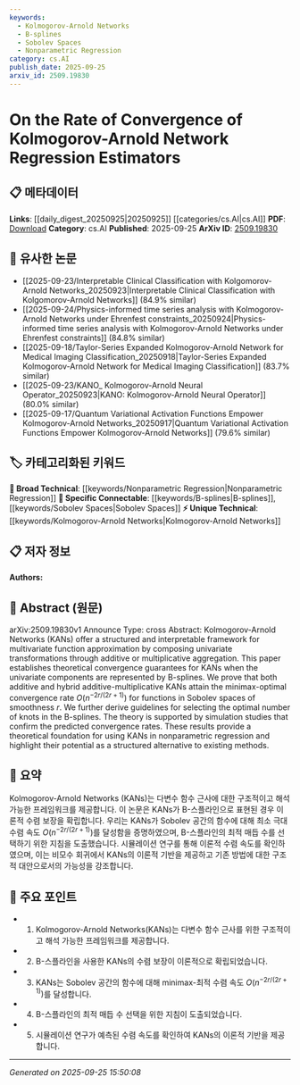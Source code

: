 ```yaml
---
keywords:
  - Kolmogorov-Arnold Networks
  - B-splines
  - Sobolev Spaces
  - Nonparametric Regression
category: cs.AI
publish_date: 2025-09-25
arxiv_id: 2509.19830
---
```


<!-- KEYWORD_LINKING_METADATA:
{
  "processed_timestamp": "2025-09-25T15:50:08.760863",
  "vocabulary_version": "1.0",
  "selected_keywords": [
    "Kolmogorov-Arnold Networks",
    "B-splines",
    "Sobolev Spaces",
    "Nonparametric Regression"
  ],
  "rejected_keywords": [],
  "similarity_scores": {
    "Kolmogorov-Arnold Networks": 0.8,
    "B-splines": 0.78,
    "Sobolev Spaces": 0.75,
    "Nonparametric Regression": 0.72
  },
  "extraction_method": "AI_prompt_based",
  "budget_applied": true,
  "candidates_json": {
    "candidates": [
      {
        "surface": "Kolmogorov-Arnold Networks",
        "canonical": "Kolmogorov-Arnold Networks",
        "aliases": [
          "KANs"
        ],
        "category": "unique_technical",
        "rationale": "Kolmogorov-Arnold Networks are central to the paper's contributions and represent a unique framework for function approximation.",
        "novelty_score": 0.85,
        "connectivity_score": 0.65,
        "specificity_score": 0.9,
        "link_intent_score": 0.8
      },
      {
        "surface": "B-splines",
        "canonical": "B-splines",
        "aliases": [
          "B-spline basis"
        ],
        "category": "specific_connectable",
        "rationale": "B-splines are a key component in the paper's methodology, offering potential connections to other spline-based approximation techniques.",
        "novelty_score": 0.7,
        "connectivity_score": 0.75,
        "specificity_score": 0.8,
        "link_intent_score": 0.78
      },
      {
        "surface": "Sobolev spaces",
        "canonical": "Sobolev Spaces",
        "aliases": [
          "Sobolev space"
        ],
        "category": "specific_connectable",
        "rationale": "Sobolev spaces are crucial for understanding the mathematical framework of the convergence rates discussed in the paper.",
        "novelty_score": 0.6,
        "connectivity_score": 0.7,
        "specificity_score": 0.85,
        "link_intent_score": 0.75
      },
      {
        "surface": "nonparametric regression",
        "canonical": "Nonparametric Regression",
        "aliases": [
          "non-parametric regression"
        ],
        "category": "broad_technical",
        "rationale": "Nonparametric regression is a broad technical area that connects the paper's findings to a wider field of study.",
        "novelty_score": 0.55,
        "connectivity_score": 0.8,
        "specificity_score": 0.65,
        "link_intent_score": 0.72
      }
    ],
    "ban_list_suggestions": [
      "convergence rate",
      "simulation studies"
    ]
  },
  "decisions": [
    {
      "candidate_surface": "Kolmogorov-Arnold Networks",
      "resolved_canonical": "Kolmogorov-Arnold Networks",
      "decision": "linked",
      "scores": {
        "novelty": 0.85,
        "connectivity": 0.65,
        "specificity": 0.9,
        "link_intent": 0.8
      }
    },
    {
      "candidate_surface": "B-splines",
      "resolved_canonical": "B-splines",
      "decision": "linked",
      "scores": {
        "novelty": 0.7,
        "connectivity": 0.75,
        "specificity": 0.8,
        "link_intent": 0.78
      }
    },
    {
      "candidate_surface": "Sobolev spaces",
      "resolved_canonical": "Sobolev Spaces",
      "decision": "linked",
      "scores": {
        "novelty": 0.6,
        "connectivity": 0.7,
        "specificity": 0.85,
        "link_intent": 0.75
      }
    },
    {
      "candidate_surface": "nonparametric regression",
      "resolved_canonical": "Nonparametric Regression",
      "decision": "linked",
      "scores": {
        "novelty": 0.55,
        "connectivity": 0.8,
        "specificity": 0.65,
        "link_intent": 0.72
      }
    }
  ]
}
-->

# On the Rate of Convergence of Kolmogorov-Arnold Network Regression Estimators

## 📋 메타데이터

**Links**: [[daily_digest_20250925|20250925]] [[categories/cs.AI|cs.AI]]
**PDF**: [Download](https://arxiv.org/pdf/2509.19830.pdf)
**Category**: cs.AI
**Published**: 2025-09-25
**ArXiv ID**: [2509.19830](https://arxiv.org/abs/2509.19830)

## 🔗 유사한 논문
- [[2025-09-23/Interpretable Clinical Classification with Kolgomorov-Arnold Networks_20250923|Interpretable Clinical Classification with Kolgomorov-Arnold Networks]] (84.9% similar)
- [[2025-09-24/Physics-informed time series analysis with Kolmogorov-Arnold Networks under Ehrenfest constraints_20250924|Physics-informed time series analysis with Kolmogorov-Arnold Networks under Ehrenfest constraints]] (84.8% similar)
- [[2025-09-18/Taylor-Series Expanded Kolmogorov-Arnold Network for Medical Imaging Classification_20250918|Taylor-Series Expanded Kolmogorov-Arnold Network for Medical Imaging Classification]] (83.7% similar)
- [[2025-09-23/KANO_ Kolmogorov-Arnold Neural Operator_20250923|KANO: Kolmogorov-Arnold Neural Operator]] (80.0% similar)
- [[2025-09-17/Quantum Variational Activation Functions Empower Kolmogorov-Arnold Networks_20250917|Quantum Variational Activation Functions Empower Kolmogorov-Arnold Networks]] (79.6% similar)

## 🏷️ 카테고리화된 키워드
**🧠 Broad Technical**: [[keywords/Nonparametric Regression|Nonparametric Regression]]
**🔗 Specific Connectable**: [[keywords/B-splines|B-splines]], [[keywords/Sobolev Spaces|Sobolev Spaces]]
**⚡ Unique Technical**: [[keywords/Kolmogorov-Arnold Networks|Kolmogorov-Arnold Networks]]

## 📋 저자 정보

**Authors:** 

## 📄 Abstract (원문)

arXiv:2509.19830v1 Announce Type: cross 
Abstract: Kolmogorov-Arnold Networks (KANs) offer a structured and interpretable framework for multivariate function approximation by composing univariate transformations through additive or multiplicative aggregation. This paper establishes theoretical convergence guarantees for KANs when the univariate components are represented by B-splines. We prove that both additive and hybrid additive-multiplicative KANs attain the minimax-optimal convergence rate $O(n^{-2r/(2r+1)})$ for functions in Sobolev spaces of smoothness $r$. We further derive guidelines for selecting the optimal number of knots in the B-splines. The theory is supported by simulation studies that confirm the predicted convergence rates. These results provide a theoretical foundation for using KANs in nonparametric regression and highlight their potential as a structured alternative to existing methods.

## 📝 요약

Kolmogorov-Arnold Networks (KANs)는 다변수 함수 근사에 대한 구조적이고 해석 가능한 프레임워크를 제공합니다. 이 논문은 KANs가 B-스플라인으로 표현된 경우 이론적 수렴 보장을 확립합니다. 우리는 KANs가 Sobolev 공간의 함수에 대해 최소 극대 수렴 속도 $O(n^{-2r/(2r+1)})$를 달성함을 증명하였으며, B-스플라인의 최적 매듭 수를 선택하기 위한 지침을 도출했습니다. 시뮬레이션 연구를 통해 이론적 수렴 속도를 확인하였으며, 이는 비모수 회귀에서 KANs의 이론적 기반을 제공하고 기존 방법에 대한 구조적 대안으로서의 가능성을 강조합니다.

## 🎯 주요 포인트

- 1. Kolmogorov-Arnold Networks(KANs)는 다변수 함수 근사를 위한 구조적이고 해석 가능한 프레임워크를 제공합니다.
- 2. B-스플라인을 사용한 KANs의 수렴 보장이 이론적으로 확립되었습니다.
- 3. KANs는 Sobolev 공간의 함수에 대해 minimax-최적 수렴 속도 $O(n^{-2r/(2r+1)})$를 달성합니다.
- 4. B-스플라인의 최적 매듭 수 선택을 위한 지침이 도출되었습니다.
- 5. 시뮬레이션 연구가 예측된 수렴 속도를 확인하여 KANs의 이론적 기반을 제공합니다.


---

*Generated on 2025-09-25 15:50:08*